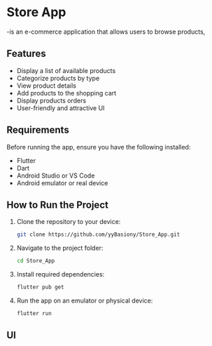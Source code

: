 # Store App

-is an e-commerce application that allows users to browse products,

## Features
  - Display a list of available products
  - Categorize products by type
  - View product details
  - Add products to the shopping cart
  - Display products orders
  - User-friendly and attractive UI

##  Requirements
Before running the app, ensure you have the following installed:
- Flutter
- Dart
- Android Studio or VS Code
- Android emulator or real device

##  How to Run the Project
   
1. Clone the repository to your device:
   ```bash
   git clone https://github.com/yyBasiony/Store_App.git
   ```
2. Navigate to the project folder:
   ```bash
   cd Store_App
   ```
3. Install required dependencies:
   ```bash
   flutter pub get
   ```
4. Run the app on an emulator or physical device:
   ```bash
   flutter run
   ```
##  UI

